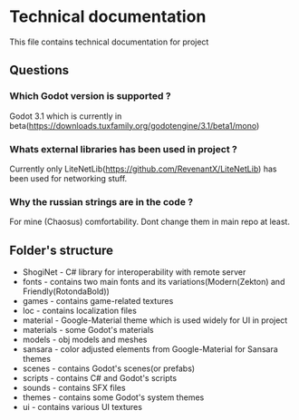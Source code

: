 # Technical documentation

This file contains technical documentation for project 

## Questions

### Which Godot version is supported ?

Godot 3.1 which is currently in beta(https://downloads.tuxfamily.org/godotengine/3.1/beta1/mono)

### Whats external libraries has been used in project ?

Currently only LiteNetLib(https://github.com/RevenantX/LiteNetLib) has been used for networking stuff.

### Why the russian strings are in the code ?

For mine (Chaosus) comfortability. Dont change them in main repo at least.

## Folder's structure

- ShogiNet - C# library for interoperability with remote server
- fonts - contains two main fonts and its variations(Modern(Zekton) and Friendly(RotondaBold))
- games - contains game-related textures
- loc - contains localization files
- material - Google-Material theme which is used widely for UI in project 
- materials - some Godot's materials
- models - obj models and meshes
- sansara - color adjusted elements from Google-Material for Sansara themes
- scenes - contains Godot's scenes(or prefabs)
- scripts - contains C# and Godot's scripts
- sounds - contains SFX files
- themes - contains some Godot's system themes
- ui - contains various UI textures